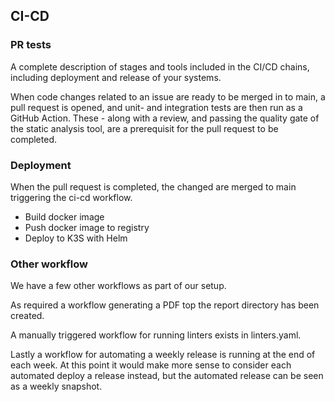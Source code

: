 ## CI-CD


### PR tests
A complete description of stages and tools included in the CI/CD chains, including deployment and release of your systems.

When code changes related to an issue are ready to be merged in to main, a pull request is opened, and unit- and integration tests are then run as a GitHub Action. These - along with a review, and passing the quality gate of the static analysis tool, are a prerequisit for the pull request to be completed.


### Deployment
When the pull request is completed, the changed are merged to main triggering the ci-cd workflow. 
- Build docker image
- Push docker image to registry
- Deploy to K3S with Helm



### Other workflow

We have a few other workflows as part of our setup.

As required a workflow generating a PDF top the report directory has been created.

A manually triggered workflow for running linters exists in linters.yaml.

Lastly a workflow for automating a weekly release is running at the end of each week.
At this point it would make more sense to consider each automated deploy a release instead, but the automated release can be seen as a weekly snapshot.
